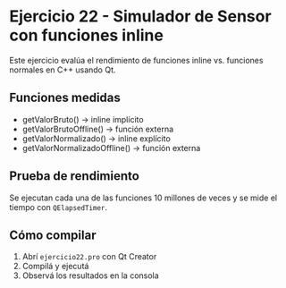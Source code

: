 # Ejercicio 22 - Simulador de Sensor con funciones inline

Este ejercicio evalúa el rendimiento de funciones inline vs. funciones normales en C++ usando Qt.

## Funciones medidas

- getValorBruto() → inline implícito
- getValorBrutoOffline() → función externa
- getValorNormalizado() → inline explícito
- getValorNormalizadoOffline() → función externa

## Prueba de rendimiento

Se ejecutan cada una de las funciones 10 millones de veces y se mide el tiempo con `QElapsedTimer`.

## Cómo compilar

1. Abrí `ejercicio22.pro` con Qt Creator
2. Compilá y ejecutá
3. Observá los resultados en la consola
